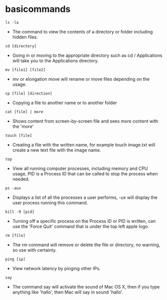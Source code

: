 # basicommands

`ls -la`
- The command to view the contents of a directory or folder including hidden files.

`cd [directory] `
- Going in or moving to the appropriate directory such as cd / Applications will take you to the Applications directory.

`mv [file1] [file2]`
- mv or elongation move will rename or move files depending on the usage.

`cp [file] [direction]`
- Copying a file to another name or to another folder

`cat [file] | more `
- Shows content from screen-by-screen file and sees more content with the 'more'

`touch [file]`
- Creating a file with the written name, for example touch image.txt will create a new text file with the image name.

`top`
- View all running computer processes, including memory and CPU usage, PID is a Process ID that can be called to stop the process when needed.

`ps -aux`
- Displays a list of all the processes a user performs, -ux will display the user process running this command.

`kill -9 [pid]`
- Turning off a specific process on the Process ID or PID is written, can use the 'Force Quit' command that is under the top left apple logo.

`rm [file]`
- The rm command will remove or delete the file or directory, no warning, so use with certainty.

`ping [ip]`
- View network latency by pinging other IPs.

`say`
- The command say will activate the sound of Mac OS X, then if you type anything like 'hallo', then Mac will say in sound 'hallo'.
